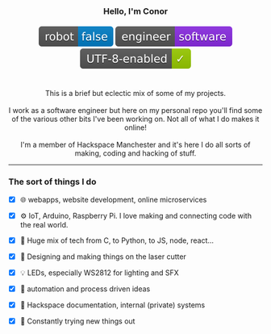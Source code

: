 
<h3 align="center">
  <b>Hello, I'm Conor </b><br/><br/>
  <img src="./badge-robot.svg">
  <img src="./badge-engineer.svg">
  <img src="./badge-utf.svg"><br/><br/>
</h3>

<p align="center">
    This is a brief but eclectic mix of some of my projects.<br/><br/>
    I work as a software engineer but here on my personal repo you'll find some of the various other bits I've been working on. Not all of what I do makes it online!<br/><br/>
    I'm a member of Hackspace Manchester and it's here I do all sorts of making, coding and hacking of stuff.
</p>

---

### The sort of things I do 


- [x] 🌐 webapps, website development, online microservices
- [X] ⚙️ IoT, Arduino, Raspberry Pi. I love making and connecting code with the real world.
- [X] 🤩 Huge mix of tech from C, to Python, to JS, node, react...
- [X] 🔎 Designing and making things on the laser cutter
- [x] 💡 LEDs, especially WS2812 for lighting and SFX
- [x] 🤖 automation and process driven ideas 
- [X] 📄 Hackspace documentation, internal (private) systems
- [X] 📖 Constantly trying new things out
  
